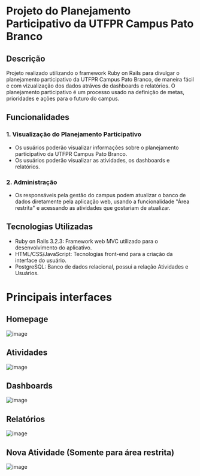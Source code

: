 # Projeto do Planejamento Participativo da UTFPR Campus Pato Branco

## Descrição
Projeto realizado utilizando o framework Ruby on Rails para divulgar o planejamento participativo da UTFPR Campus Pato Branco, de maneira fácil e com vizualização dos dados atráves de dashboards e relatórios. O planejamento participativo é um processo usado na definição de metas, prioridades e ações para o futuro do campus.

## Funcionalidades

### 1. Visualização do Planejamento Participativo
   - Os usuários poderão visualizar informações sobre o planejamento participativo da UTFPR Campus Pato Branco.
   - Os usuários poderão visualizar as atividades, os dashboards e relatórios.

### 2. Administração
   - Os responsáveis pela gestão do campus podem atualizar o banco de dados diretamente pela aplicação web, usando a funcionalidade "Área restrita" e acessando as atividades que gostariam de atualizar. 

## Tecnologias Utilizadas
- Ruby on Rails 3.2.3: Framework web MVC utilizado para o desenvolvimento do aplicativo.
- HTML/CSS/JavaScript: Tecnologias front-end para a criação da interface do usuário.
- PostgreSQL: Banco de dados relacional, possui a relação Atividades e Usuários.

# Principais interfaces

## Homepage
![image](https://github.com/ThassiAmorim/Planejamento-Participativo-UTFPR/assets/62359485/3266017b-bcc9-4213-bc47-cf01d5396cd9)

## Atividades
![image](https://github.com/ThassiAmorim/Planejamento-Participativo-UTFPR/assets/62359485/3335ac67-75f0-4c09-a24d-fef38c36178c)

## Dashboards
![image](https://github.com/ThassiAmorim/Planejamento-Participativo-UTFPR/assets/62359485/0da33b8e-ce45-4cb6-a3cd-9698e65a1c83)

## Relatórios
![image](https://github.com/ThassiAmorim/Planejamento-Participativo-UTFPR/assets/62359485/c0109cfe-88e8-4de8-b3c5-4c6da8a82b13)

## Nova Atividade (Somente para área restrita)
![image](https://github.com/ThassiAmorim/Planejamento-Participativo-UTFPR/assets/62359485/88e72447-8898-4179-99dd-70a52ebb8d74)
